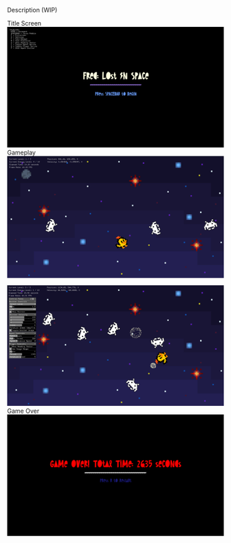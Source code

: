 Description (WIP)

Title Screen
![](images/title.PNG)
Gameplay
![](images/game.PNG)

![](images/gameplay.PNG)
Game Over
![](images/gameover.PNG)
